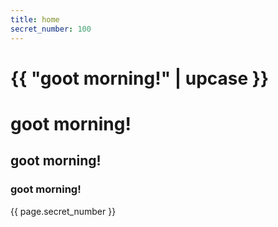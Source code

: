 ```yaml
---
title: home
secret_number: 100
---
```


# {{ "goot morning!" | upcase }}
# goot morning!
## goot morning!
### goot morning!
{{ page.secret_number }}
